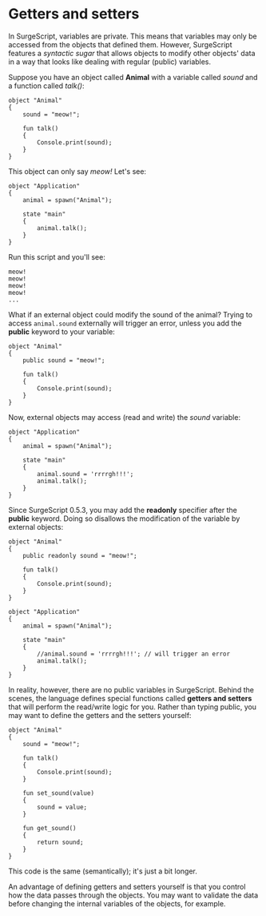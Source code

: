 Getters and setters
===================

In SurgeScript, variables are private. This means that variables may only be accessed from the objects that defined them. However, SurgeScript features a *syntactic sugar* that allows objects to modify other objects' data in a way that looks like dealing with regular (public) variables.

Suppose you have an object called **Animal** with a variable called *sound* and a function called *talk()*:

```
object "Animal"
{
    sound = "meow!";

    fun talk()
    {
        Console.print(sound);
    }
}
```

This object can only say *meow!* Let's see:

```
object "Application"
{
    animal = spawn("Animal");

    state "main"
    {
        animal.talk();
    }
}
```

Run this script and you'll see:

```
meow!
meow!
meow!
meow!
...
```

What if an external object could modify the sound of the animal? Trying to access `animal.sound` externally will trigger an error, unless you add the **public** keyword to your variable:

```
object "Animal"
{
    public sound = "meow!";

    fun talk()
    {
        Console.print(sound);
    }
}
```

Now, external objects may access (read and write) the *sound* variable:

```
object "Application"
{
    animal = spawn("Animal");

    state "main"
    {
        animal.sound = 'rrrrgh!!!';
        animal.talk();
    }
}
```

Since SurgeScript 0.5.3, you may add the **readonly** specifier after the **public** keyword. Doing so disallows the modification of the variable by external objects:

```
object "Animal"
{
    public readonly sound = "meow!";

    fun talk()
    {
        Console.print(sound);
    }
}

object "Application"
{
    animal = spawn("Animal");

    state "main"
    {
        //animal.sound = 'rrrrgh!!!'; // will trigger an error
        animal.talk();
    }
}
```

In reality, however, there are no public variables in SurgeScript. Behind the scenes, the language defines special functions called **getters and setters** that will perform the read/write logic for you. Rather than typing public, you may want to define the getters and the setters yourself:

```
object "Animal"
{
    sound = "meow!";

    fun talk()
    {
        Console.print(sound);
    }

    fun set_sound(value)
    {
        sound = value;
    }

    fun get_sound()
    {
        return sound;
    }
}
```

This code is the same (semantically); it's just a bit longer.

An advantage of defining getters and setters yourself is that you control how the data passes through the objects. You may want to validate the data before changing the internal variables of the objects, for example.
